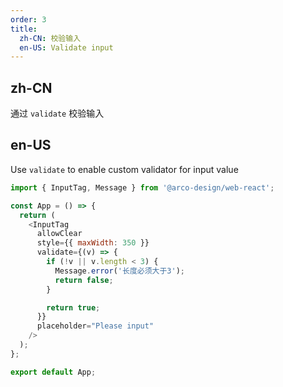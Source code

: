 ```yaml
---
order: 3
title:
  zh-CN: 校验输入
  en-US: Validate input
---
```


## zh-CN

通过 `validate` 校验输入

## en-US

Use `validate` to enable custom validator for input value

```js
import { InputTag, Message } from '@arco-design/web-react';

const App = () => {
  return (
    <InputTag
      allowClear
      style={{ maxWidth: 350 }}
      validate={(v) => {
        if (!v || v.length < 3) {
          Message.error('长度必须大于3');
          return false;
        }

        return true;
      }}
      placeholder="Please input"
    />
  );
};

export default App;
```
